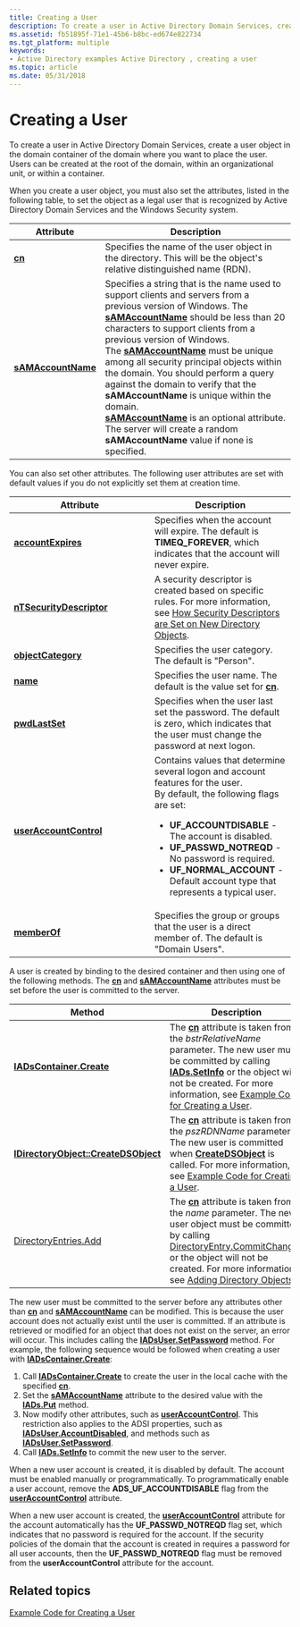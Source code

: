 ```yaml
---
title: Creating a User
description: To create a user in Active Directory Domain Services, create a user object in the domain container of the domain where you want to place the user.
ms.assetid: fb51895f-71e1-45b6-b8bc-ed674e822734
ms.tgt_platform: multiple
keywords:
- Active Directory examples Active Directory , creating a user
ms.topic: article
ms.date: 05/31/2018
---
```


# Creating a User

To create a user in Active Directory Domain Services, create a user object in the domain container of the domain where you want to place the user. Users can be created at the root of the domain, within an organizational unit, or within a container.

When you create a user object, you must also set the attributes, listed in the following table, to set the object as a legal user that is recognized by Active Directory Domain Services and the Windows Security system.



| Attribute                                       | Description                                                                                                                                                                                                                                                                                                                                                                                                                                                                                                                                                                                                                                                                                    |
|-------------------------------------------------|------------------------------------------------------------------------------------------------------------------------------------------------------------------------------------------------------------------------------------------------------------------------------------------------------------------------------------------------------------------------------------------------------------------------------------------------------------------------------------------------------------------------------------------------------------------------------------------------------------------------------------------------------------------------------------------------|
| [**cn**](/windows/desktop/ADSchema/a-cn)                         | Specifies the name of the user object in the directory. This will be the object's relative distinguished name (RDN).<br/>                                                                                                                                                                                                                                                                                                                                                                                                                                                                                                                                                                |
| [**sAMAccountName**](/windows/desktop/ADSchema/a-samaccountname) | Specifies a string that is the name used to support clients and servers from a previous version of Windows. The [**sAMAccountName**](/windows/desktop/ADSchema/a-samaccountname) should be less than 20 characters to support clients from a previous version of Windows.<br/> The [**sAMAccountName**](/windows/desktop/ADSchema/a-samaccountname) must be unique among all security principal objects within the domain. You should perform a query against the domain to verify that the **sAMAccountName** is unique within the domain.<br/> [**sAMAccountName**](/windows/desktop/ADSchema/a-samaccountname) is an optional attribute. The server will create a random **sAMAccountName** value if none is specified.<br/> |



 

You can also set other attributes. The following user attributes are set with default values if you do not explicitly set them at creation time.



<table>
<colgroup>
<col style="width: 50%" />
<col style="width: 50%" />
</colgroup>
<thead>
<tr class="header">
<th>Attribute</th>
<th>Description</th>
</tr>
</thead>
<tbody>
<tr class="odd">
<td><a href="https://docs.microsoft.com/windows/desktop/ADSchema/a-accountexpires"><strong>accountExpires</strong></a></td>
<td>Specifies when the account will expire. The default is <strong>TIMEQ_FOREVER</strong>, which indicates that the account will never expire.<br/></td>
</tr>
<tr class="even">
<td><a href="https://docs.microsoft.com/windows/desktop/ADSchema/a-ntsecuritydescriptor"><strong>nTSecurityDescriptor</strong></a></td>
<td>A security descriptor is created based on specific rules. For more information, see <a href="how-security-descriptors-are-set-on-new-directory-objects.md">How Security Descriptors are Set on New Directory Objects</a>.<br/></td>
</tr>
<tr class="odd">
<td><a href="https://docs.microsoft.com/windows/desktop/ADSchema/a-objectcategory"><strong>objectCategory</strong></a></td>
<td>Specifies the user category. The default is &quot;Person&quot;.<br/></td>
</tr>
<tr class="even">
<td><a href="https://docs.microsoft.com/windows/desktop/ADSchema/a-name"><strong>name</strong></a></td>
<td>Specifies the user name. The default is the value set for <a href="https://docs.microsoft.com/windows/desktop/ADSchema/a-cn"><strong>cn</strong></a>.<br/></td>
</tr>
<tr class="odd">
<td><a href="https://docs.microsoft.com/windows/desktop/ADSchema/a-pwdlastset"><strong>pwdLastSet</strong></a></td>
<td>Specifies when the user last set the password. The default is zero, which indicates that the user must change the password at next logon.<br/></td>
</tr>
<tr class="even">
<td><a href="https://docs.microsoft.com/windows/desktop/ADSchema/a-useraccountcontrol"><strong>userAccountControl</strong></a></td>
<td>Contains values that determine several logon and account features for the user.<br/> By default, the following flags are set:<br/>
<ul>
<li><strong>UF_ACCOUNTDISABLE</strong> - The account is disabled.</li>
<li><strong>UF_PASSWD_NOTREQD</strong> - No password is required.</li>
<li><strong>UF_NORMAL_ACCOUNT</strong> - Default account type that represents a typical user.</li>
</ul></td>
</tr>
<tr class="odd">
<td><a href="https://docs.microsoft.com/windows/desktop/ADSchema/a-memberof"><strong>memberOf</strong></a></td>
<td>Specifies the group or groups that the user is a direct member of. The default is &quot;Domain Users&quot;.<br/></td>
</tr>
</tbody>
</table>



 

A user is created by binding to the desired container and then using one of the following methods. The [**cn**](/windows/desktop/ADSchema/a-cn) and [**sAMAccountName**](/windows/desktop/ADSchema/a-samaccountname) attributes must be set before the user is committed to the server.



| Method                                                                       | Description                                                                                                                                                                                                                                                                                                                                                                                                        |
|------------------------------------------------------------------------------|--------------------------------------------------------------------------------------------------------------------------------------------------------------------------------------------------------------------------------------------------------------------------------------------------------------------------------------------------------------------------------------------------------------------|
| [**IADsContainer.Create**](/windows/desktop/api/iads/nf-iads-iadscontainer-create)                        | The [**cn**](/windows/desktop/ADSchema/a-cn) attribute is taken from the *bstrRelativeName* parameter. The new user must be committed by calling [**IADs.SetInfo**](/windows/desktop/api/iads/nf-iads-iads-setinfo) or the object will not be created. For more information, see [Example Code for Creating a User](example-code-for-creating-a-user.md).<br/>                                                                                            |
| [**IDirectoryObject::CreateDSObject**](/windows/desktop/api/iads/nf-iads-idirectoryobject-createdsobject) | The [**cn**](/windows/desktop/ADSchema/a-cn) attribute is taken from the *pszRDNName* parameter. The new user is committed when [**CreateDSObject**](/windows/desktop/api/iads/nf-iads-idirectoryobject-createdsobject) is called. For more information, see [Example Code for Creating a User](example-code-for-creating-a-user.md).<br/>                                                                                                                |
| [DirectoryEntries.Add](/dotnet/api/system.directoryservices.directoryentries.add?view=dotnet-plat-ext-3.1)       | The [**cn**](/windows/desktop/ADSchema/a-cn) attribute is taken from the *name* parameter. The new user object must be committed by calling [DirectoryEntry.CommitChanges](/dotnet/api/system.directoryservices.directoryentry.commitchanges#System_DirectoryServices_DirectoryEntry_CommitChanges) or the object will not be created. For more information, see [Adding Directory Objects](/previous-versions/ms180851(v=vs.90)).<br/> |



 

The new user must be committed to the server before any attributes other than [**cn**](/windows/desktop/ADSchema/a-cn) and [**sAMAccountName**](/windows/desktop/ADSchema/a-samaccountname) can be modified. This is because the user account does not actually exist until the user is committed. If an attribute is retrieved or modified for an object that does not exist on the server, an error will occur. This includes calling the [**IADsUser.SetPassword**](/windows/desktop/api/iads/nf-iads-iadsuser-setpassword) method. For example, the following sequence would be followed when creating a user with [**IADsContainer.Create**](/windows/desktop/api/iads/nf-iads-iadscontainer-create):

1.  Call [**IADsContainer.Create**](/windows/desktop/api/iads/nf-iads-iadscontainer-create) to create the user in the local cache with the specified [**cn**](/windows/desktop/ADSchema/a-cn).
2.  Set the [**sAMAccountName**](/windows/desktop/ADSchema/a-samaccountname) attribute to the desired value with the [**IADs.Put**](/windows/desktop/api/iads/nf-iads-iads-put) method.
3.  Now modify other attributes, such as [**userAccountControl**](/windows/desktop/ADSchema/a-useraccountcontrol). This restriction also applies to the ADSI properties, such as [**IADsUser.AccountDisabled**](/windows/desktop/ADSI/iadsuser-property-methods), and methods such as [**IADsUser.SetPassword**](/windows/desktop/api/iads/nf-iads-iadsuser-setpassword).
4.  Call [**IADs.SetInfo**](/windows/desktop/api/iads/nf-iads-iads-setinfo) to commit the new user to the server.

When a new user account is created, it is disabled by default. The account must be enabled manually or programmatically. To programmatically enable a user account, remove the **ADS\_UF\_ACCOUNTDISABLE** flag from the [**userAccountControl**](/windows/desktop/ADSchema/a-useraccountcontrol) attribute.

When a new user account is created, the [**userAccountControl**](/windows/desktop/ADSchema/a-useraccountcontrol) attribute for the account automatically has the **UF\_PASSWD\_NOTREQD** flag set, which indicates that no password is required for the account. If the security policies of the domain that the account is created in requires a password for all user accounts, then the **UF\_PASSWD\_NOTREQD** flag must be removed from the **userAccountControl** attribute for the account.

## Related topics

<dl> <dt>

[Example Code for Creating a User](example-code-for-creating-a-user.md)
</dt> </dl>

 

